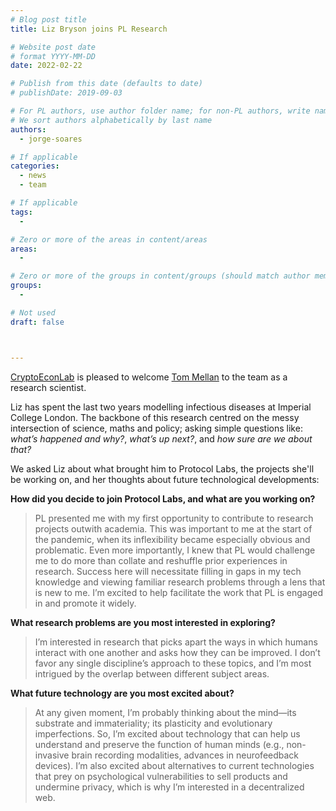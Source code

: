 ```yaml
---
# Blog post title
title: Liz Bryson joins PL Research

# Website post date
# format YYYY-MM-DD
date: 2022-02-22

# Publish from this date (defaults to date)
# publishDate: 2019-09-03

# For PL authors, use author folder name; for non-PL authors, write name as in paper within ""
# We sort authors alphabetically by last name
authors:
  - jorge-soares

# If applicable
categories:
  - news
  - team

# If applicable
tags:
  -

# Zero or more of the areas in content/areas
areas:
  -

# Zero or more of the groups in content/groups (should match author membership)
groups:
  -

# Not used
draft: false



---
```


[CryptoEconLab](/groups/cryptoeconlab/) is pleased to welcome [Tom Mellan](/authors/tom-mellan) to the team as a research scientist.

Liz has spent the last two years modelling infectious diseases at Imperial College London. The backbone of this research centred on the messy intersection of science, maths and policy; asking simple questions like: _what’s happened and why?_, _what’s up next?_, and _how sure are we about that?_

We asked Liz about what brought him to Protocol Labs, the projects she'll be working on, and her thoughts about future technological developments:

**How did you decide to join Protocol Labs, and what are you working on?**

> PL presented me with my first opportunity to contribute to research projects outwith academia. This was important to me at the start of the pandemic, when its inflexibility became especially obvious and problematic. Even more importantly, I knew that PL would challenge me to do more than collate and reshuffle prior experiences in research. Success here will necessitate filling in gaps in my tech knowledge and viewing familiar research problems through a lens that is new to me. I’m excited to help facilitate the work that PL is engaged in and promote it widely.

**What research problems are you most interested in exploring?**

> I’m interested in research that picks apart the ways in which humans interact with one another and asks how they can be improved. I don’t favor any single discipline’s approach to these topics, and I’m most intrigued by the overlap between different subject areas.

**What future technology are you most excited about?**

> At any given moment, I’m probably thinking about the mind—its substrate and immateriality; its plasticity and evolutionary imperfections. So, I’m excited about technology that can help us understand and preserve the function of human minds (e.g., non-invasive brain recording modalities, advances in neurofeedback devices). I’m also excited about alternatives to current technologies that prey on psychological vulnerabilities to sell products and undermine privacy, which is why I’m interested in a decentralized web.
